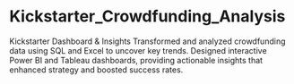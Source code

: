 # Kickstarter_Crowdfunding_Analysis
Kickstarter Dashboard & Insights
Transformed and analyzed crowdfunding data using SQL and Excel to uncover key trends. Designed interactive Power BI and Tableau dashboards, providing actionable insights that enhanced strategy and boosted success rates.
